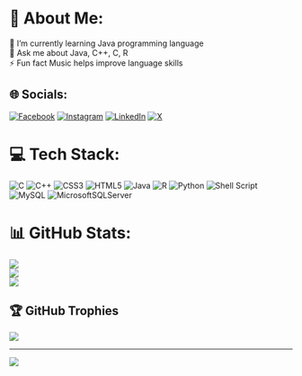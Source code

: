 # 💫 About Me:
🌱 I’m currently learning Java programming language<br>💬 Ask me about Java, C++, C, R<br>⚡ Fun fact Music helps improve language skills


## 🌐 Socials:
[![Facebook](https://img.shields.io/badge/Facebook-%231877F2.svg?logo=Facebook&logoColor=white)](https://facebook.com/MadhavKumar1506) [![Instagram](https://img.shields.io/badge/Instagram-%23E4405F.svg?logo=Instagram&logoColor=white)](https://instagram.com/madhav_kr) [![LinkedIn](https://img.shields.io/badge/LinkedIn-%230077B5.svg?logo=linkedin&logoColor=white)](https://linkedin.com/in/madhavkumar1506) [![X](https://img.shields.io/badge/X-black.svg?logo=X&logoColor=white)](https://x.com/Madhav_1506) 

# 💻 Tech Stack:
![C](https://img.shields.io/badge/c-%2300599C.svg?style=for-the-badge&logo=c&logoColor=white) ![C++](https://img.shields.io/badge/c++-%2300599C.svg?style=for-the-badge&logo=c%2B%2B&logoColor=white) ![CSS3](https://img.shields.io/badge/css3-%231572B6.svg?style=for-the-badge&logo=css3&logoColor=white) ![HTML5](https://img.shields.io/badge/html5-%23E34F26.svg?style=for-the-badge&logo=html5&logoColor=white) ![Java](https://img.shields.io/badge/java-%23ED8B00.svg?style=for-the-badge&logo=openjdk&logoColor=white) ![R](https://img.shields.io/badge/r-%23276DC3.svg?style=for-the-badge&logo=r&logoColor=white) ![Python](https://img.shields.io/badge/python-3670A0?style=for-the-badge&logo=python&logoColor=ffdd54) ![Shell Script](https://img.shields.io/badge/shell_script-%23121011.svg?style=for-the-badge&logo=gnu-bash&logoColor=white) ![MySQL](https://img.shields.io/badge/mysql-%2300000f.svg?style=for-the-badge&logo=mysql&logoColor=white) ![MicrosoftSQLServer](https://img.shields.io/badge/Microsoft%20SQL%20Server-CC2927?style=for-the-badge&logo=microsoft%20sql%20server&logoColor=white)
# 📊 GitHub Stats:
![](https://github-readme-stats.vercel.app/api?username=madhavkr1506&theme=blueberry&hide_border=false&include_all_commits=true&count_private=true)<br/>
![](https://github-readme-streak-stats.herokuapp.com/?user=madhavkr1506&theme=blueberry&hide_border=false)<br/>
![](https://github-readme-stats.vercel.app/api/top-langs/?username=madhavkr1506&theme=blueberry&hide_border=false&include_all_commits=true&count_private=true&layout=compact)

## 🏆 GitHub Trophies
![](https://github-profile-trophy.vercel.app/?username=madhavkr1506&theme=discord&no-frame=false&no-bg=true&margin-w=4)

---
[![](https://visitcount.itsvg.in/api?id=madhavkr1506&icon=0&color=9)](https://visitcount.itsvg.in)

<!-- Proudly created with GPRM ( https://gprm.itsvg.in ) -->

